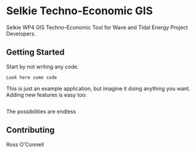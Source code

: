# Selkie Techno-Economic GIS

Selkie WP4 GIS Techno-Economic Tool for Wave and Tidal Energy Project Developers. 

## Getting Started

Start by not writing any code.

```
Look here some code
```

This is just an example application, but imagine it doing anything you want. Adding new features is easy too:

```

```

The possibilities are endless



## Contributing

Ross O'Connell
